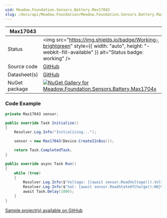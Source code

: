 ```yaml
---
uid: Meadow.Foundation.Sensors.Battery.Max17043
slug: /docs/api/Meadow.Foundation/Meadow.Foundation.Sensors.Battery.Max17043
---
```


| Max17043 | |
|--------|--------|
| Status | <img src="https://img.shields.io/badge/Working-brightgreen" style={{ width: "auto", height: "-webkit-fill-available" }} alt="Status badge: working" /> |
| Source code | [GitHub](https://github.com/WildernessLabs/Meadow.Foundation/tree/main/Source/Meadow.Foundation.Peripherals/Sensors.Battery.Max1704x) |
| Datasheet(s) | [GitHub](https://github.com/WildernessLabs/Meadow.Foundation/tree/main/Source/Meadow.Foundation.Peripherals/Sensors.Battery.Max1704x/Datasheet) |
| NuGet package | <a href="https://www.nuget.org/packages/Meadow.Foundation.Sensors.Battery.Max1704x/" target="_blank"><img src="https://img.shields.io/nuget/v/Meadow.Foundation.Sensors.Battery.Max1704x.svg?label=Meadow.Foundation.Sensors.Battery.Max1704x" alt="NuGet Gallery for Meadow.Foundation.Sensors.Battery.Max1704x" /></a> |
### Code Example

```csharp
private Max17043 sensor;

public override Task Initialize()
{
    Resolver.Log.Info("Initializing...");

    sensor = new Max17043(Device.CreateI2cBus());

    return Task.CompletedTask;
}

public override async Task Run()
{
    while (true)
    {
        Resolver.Log.Info($"Voltage: {(await sensor.ReadVoltage()).Volts:N2}V ");
        Resolver.Log.Info($"SoC: {await sensor.ReadStateOfCharge():N0}% ");
        await Task.Delay(1000);
    }
}

```

[Sample project(s) available on GitHub](https://github.com/WildernessLabs/Meadow.Foundation/tree/main/Source/Meadow.Foundation.Peripherals/Sensors.Battery.Max1704x/Samples/Max17043_Sample)

